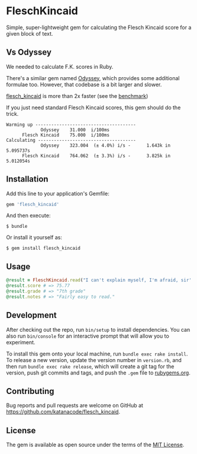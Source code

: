 # FleschKincaid

Simple, super-lightweight gem for calculating the Flesch Kincaid score for a given block of text.

## Vs Odyssey

We needed to calculate F.K. scores in Ruby.

There's a similar gem named [Odyssey](https://github.com/cameronsutter/odyssey), which provides some additional formulae too. However, that codebase is a bit larger and slower.

[flesch_kincaid](https://github.com/KatanaCode/flesch_kincaid) is more than 2x faster (see the [benchmark](benchmarks/odyssey.rb))

If you just need standard Flesch Kincaid scores, this gem should do the trick.

    Warming up --------------------------------------
                 Odyssey    31.000  i/100ms
          Flesch Kincaid    75.000  i/100ms
    Calculating -------------------------------------
                 Odyssey    323.004  (± 4.0%) i/s -      1.643k in   5.095737s
          Flesch Kincaid    764.062  (± 3.3%) i/s -      3.825k in   5.012054s


## Installation

Add this line to your application's Gemfile:

```ruby
gem 'flesch_kincaid'
```

And then execute:

    $ bundle

Or install it yourself as:

    $ gem install flesch_kincaid

## Usage

``` ruby
@result = FleschKincaid.read("I can't explain myself, I'm afraid, sir' said Alice, 'because I'm not myself, you see.")
@result.score # => 75.77
@result.grade # => "7th grade"
@result.notes # => "Fairly easy to read."
```

## Development

After checking out the repo, run `bin/setup` to install dependencies. You can also run `bin/console` for an interactive prompt that will allow you to experiment.

To install this gem onto your local machine, run `bundle exec rake install`. To release a new version, update the version number in `version.rb`, and then run `bundle exec rake release`, which will create a git tag for the version, push git commits and tags, and push the `.gem` file to [rubygems.org](https://rubygems.org).

## Contributing

Bug reports and pull requests are welcome on GitHub at https://github.com/katanacode/flesch_kincaid.


## License

The gem is available as open source under the terms of the [MIT License](http://opensource.org/licenses/MIT).

